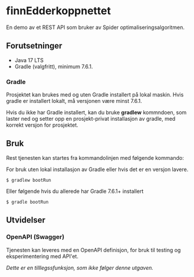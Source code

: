 # finnEdderkoppnettet

En demo av et REST API som bruker av Spider optimaliseringsalgoritmen.

## Forutsetninger

- Java 17 LTS
- Gradle (valgfritt), minimum 7.6.1.

### Gradle

Prosjektet kan brukes med og uten Gradle installert på lokal maskin. Hvis gradle er installert lokalt, må versjonen være minst 7.6.1.

Hvis du ikke har Gradle installert, kan du bruke __gradlew__ kommndoen, som laster ned og setter opp en prosjekt-privat installasjon av gradle, med korrekt versjon for prosjektet.

## Bruk

Rest tjenesten kan startes fra kommandolinjen med følgende kommando:

For bruk uten lokal installasjon av Gradle eller hvis det er en versjon lavere.

    $ gradlew bootRun

Eller følgende hvis du allerede har Gradle 7.6.1+ installert

    $ gradle bootRun


## Utvidelser

### OpenAPI (Swagger)

Tjenesten kan leveres med en OpenAPI definisjon, for bruk til testing og eksperimentering med API'et. 

*Dette er en tilllegssfunksjon, som ikke følger denne utgaven.*


